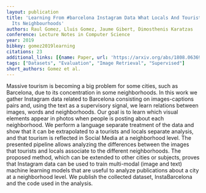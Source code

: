 ```yaml
---
layout: publication
title: 'Learning From #barcelona Instagram Data What Locals And Tourists Post About
  Its Neighbourhoods'
authors: Raul Gomez, Lluis Gomez, Jaume Gibert, Dimosthenis Karatzas
conference: Lecture Notes in Computer Science
year: 2019
bibkey: gomez2019learning
citations: 23
additional_links: [{name: Paper, url: 'https://arxiv.org/abs/1808.06369'}]
tags: ["Datasets", "Evaluation", "Image Retrieval", "Supervised"]
short_authors: Gomez et al.
---
```

Massive tourism is becoming a big problem for some cities, such as Barcelona,
due to its concentration in some neighborhoods. In this work we gather
Instagram data related to Barcelona consisting on images-captions pairs and,
using the text as a supervisory signal, we learn relations between images,
words and neighborhoods. Our goal is to learn which visual elements appear in
photos when people is posting about each neighborhood. We perform a language
separate treatment of the data and show that it can be extrapolated to a
tourists and locals separate analysis, and that tourism is reflected in Social
Media at a neighborhood level. The presented pipeline allows analyzing the
differences between the images that tourists and locals associate to the
different neighborhoods. The proposed method, which can be extended to other
cities or subjects, proves that Instagram data can be used to train multi-modal
(image and text) machine learning models that are useful to analyze
publications about a city at a neighborhood level. We publish the collected
dataset, InstaBarcelona and the code used in the analysis.